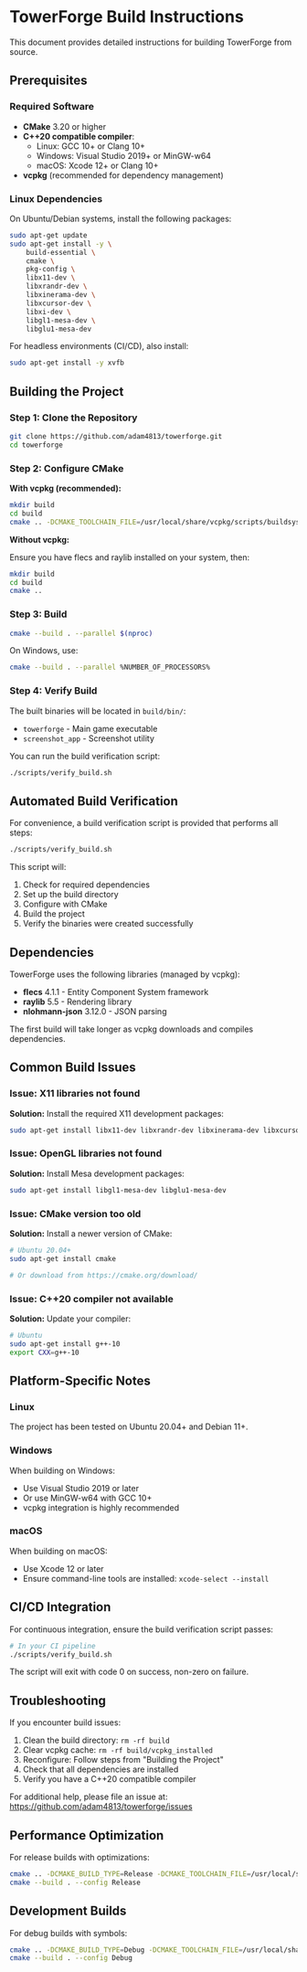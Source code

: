 # TowerForge Build Instructions

This document provides detailed instructions for building TowerForge from source.

## Prerequisites

### Required Software

- **CMake** 3.20 or higher
- **C++20 compatible compiler**:
  - Linux: GCC 10+ or Clang 10+
  - Windows: Visual Studio 2019+ or MinGW-w64
  - macOS: Xcode 12+ or Clang 10+
- **vcpkg** (recommended for dependency management)

### Linux Dependencies

On Ubuntu/Debian systems, install the following packages:

```bash
sudo apt-get update
sudo apt-get install -y \
    build-essential \
    cmake \
    pkg-config \
    libx11-dev \
    libxrandr-dev \
    libxinerama-dev \
    libxcursor-dev \
    libxi-dev \
    libgl1-mesa-dev \
    libglu1-mesa-dev
```

For headless environments (CI/CD), also install:

```bash
sudo apt-get install -y xvfb
```

## Building the Project

### Step 1: Clone the Repository

```bash
git clone https://github.com/adam4813/towerforge.git
cd towerforge
```

### Step 2: Configure CMake

**With vcpkg (recommended):**

```bash
mkdir build
cd build
cmake .. -DCMAKE_TOOLCHAIN_FILE=/usr/local/share/vcpkg/scripts/buildsystems/vcpkg.cmake
```

**Without vcpkg:**

Ensure you have flecs and raylib installed on your system, then:

```bash
mkdir build
cd build
cmake ..
```

### Step 3: Build

```bash
cmake --build . --parallel $(nproc)
```

On Windows, use:

```bash
cmake --build . --parallel %NUMBER_OF_PROCESSORS%
```

### Step 4: Verify Build

The built binaries will be located in `build/bin/`:

- `towerforge` - Main game executable
- `screenshot_app` - Screenshot utility

You can run the build verification script:

```bash
./scripts/verify_build.sh
```

## Automated Build Verification

For convenience, a build verification script is provided that performs all steps:

```bash
./scripts/verify_build.sh
```

This script will:
1. Check for required dependencies
2. Set up the build directory
3. Configure with CMake
4. Build the project
5. Verify the binaries were created successfully

## Dependencies

TowerForge uses the following libraries (managed by vcpkg):

- **flecs** 4.1.1 - Entity Component System framework
- **raylib** 5.5 - Rendering library
- **nlohmann-json** 3.12.0 - JSON parsing

The first build will take longer as vcpkg downloads and compiles dependencies.

## Common Build Issues

### Issue: X11 libraries not found

**Solution:** Install the required X11 development packages:

```bash
sudo apt-get install libx11-dev libxrandr-dev libxinerama-dev libxcursor-dev libxi-dev
```

### Issue: OpenGL libraries not found

**Solution:** Install Mesa development packages:

```bash
sudo apt-get install libgl1-mesa-dev libglu1-mesa-dev
```

### Issue: CMake version too old

**Solution:** Install a newer version of CMake:

```bash
# Ubuntu 20.04+
sudo apt-get install cmake

# Or download from https://cmake.org/download/
```

### Issue: C++20 compiler not available

**Solution:** Update your compiler:

```bash
# Ubuntu
sudo apt-get install g++-10
export CXX=g++-10
```

## Platform-Specific Notes

### Linux

The project has been tested on Ubuntu 20.04+ and Debian 11+.

### Windows

When building on Windows:
- Use Visual Studio 2019 or later
- Or use MinGW-w64 with GCC 10+
- vcpkg integration is highly recommended

### macOS

When building on macOS:
- Use Xcode 12 or later
- Ensure command-line tools are installed: `xcode-select --install`

## CI/CD Integration

For continuous integration, ensure the build verification script passes:

```bash
# In your CI pipeline
./scripts/verify_build.sh
```

The script will exit with code 0 on success, non-zero on failure.

## Troubleshooting

If you encounter build issues:

1. Clean the build directory: `rm -rf build`
2. Clear vcpkg cache: `rm -rf build/vcpkg_installed`
3. Reconfigure: Follow steps from "Building the Project"
4. Check that all dependencies are installed
5. Verify you have a C++20 compatible compiler

For additional help, please file an issue at: https://github.com/adam4813/towerforge/issues

## Performance Optimization

For release builds with optimizations:

```bash
cmake .. -DCMAKE_BUILD_TYPE=Release -DCMAKE_TOOLCHAIN_FILE=/usr/local/share/vcpkg/scripts/buildsystems/vcpkg.cmake
cmake --build . --config Release
```

## Development Builds

For debug builds with symbols:

```bash
cmake .. -DCMAKE_BUILD_TYPE=Debug -DCMAKE_TOOLCHAIN_FILE=/usr/local/share/vcpkg/scripts/buildsystems/vcpkg.cmake
cmake --build . --config Debug
```
